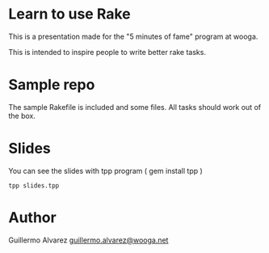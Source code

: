 # Learn to use Rake

This is a presentation made for the "5 minutes of fame" program at wooga.

This is intended to inspire people to write better rake tasks.

# Sample repo

The sample Rakefile is included and some files. All tasks should work out of the box.

# Slides

You can see the slides with tpp program ( gem install tpp )

    tpp slides.tpp

# Author

Guillermo Alvarez <guillermo.alvarez@wooga.net>
